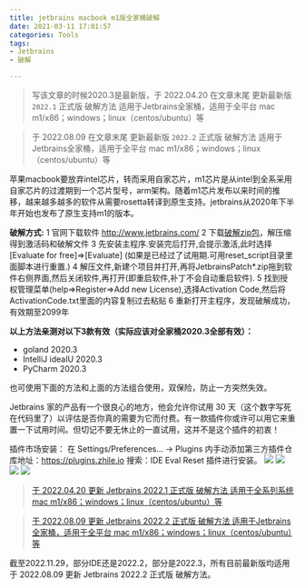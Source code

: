 ```yaml
---
title: jetbrains macbook m1版全家桶破解
date: 2021-03-11 17:01:57
categories: Tools
tags:
- Jetbrains
- 破解

---
```

> 写该文章的时候2020.3是最新版，于 2022.04.20 在文章末尾 更新最新版 `2022.1` 正式版 破解方法 适用于Jetbrains全家桶，适用于全平台 mac m1/x86；windows；linux（centos/ubuntu）等

> 于 2022.08.09 在文章末尾 更新最新版 `2022.2` 正式版 破解方法 适用于Jetbrains全家桶，适用于全平台 mac m1/x86；windows；linux（centos/ubuntu）等

苹果macbook要放弃intel芯片，转而采用自家芯片，m1芯片是从intel到全系采用自家芯片的过渡期到一个芯片型号，arm架构。随着m1芯片发布以来时间的推移，越来越多越多的软件从需要rosetta转译到原生支持。jetbrains从2020年下半年开始也发布了原生支持m1的版本。

**破解方式:**
1 官网下载软件 http://www.jetbrains.com/
2 下载[破解zip包](/files/jetbrains-mac-m1/Jetbrains2020.3及以上版本激活补丁_520xiazai.zip)，解压缩得到激活码和破解文件
3 先安装主程序.安装完后打开,会提示激活,此时选择[Evaluate for free]=>[Evaluate] (如果是已经过了试用期.可用reset_script目录里面脚本进行重置.)
4 解压文件,新建个项目并打开,再将JetbrainsPatch*.zip拖到软件右侧界面,然后关闭软件,再打开(即重启软件,补丁不会自动重启软件).
5 找到授权管理菜单(help=>Register=>Add new License),选择Activation Code,然后将ActivationCode.txt里面的内容复制过去粘贴
6 重新打开主程序，发现破解成功，有效期至2099年

**以上方法亲测对以下3款有效（实际应该对全家桶2020.3全部有效）：**
* goland 2020.3
* IntelliJ ideaIU 2020.3
* PyCharm 2020.3

也可使用下面的方法和上面的方法组合使用，双保险，防止一方突然失效。

Jetbrains 家的产品有一个很良心的地方，他会允许你试用 30 天（这个数字写死在代码里了）以评估是否你真的需要为它而付费。有一款插件你或许可以用它来重置一下试用时间。但切记不要无休止的一直试用，这并不是这个插件的初衷！

插件市场安装：
在 Settings/Preferences... -> Plugins 内手动添加第三方插件仓库地址：https://plugins.zhile.io 搜索：IDE Eval Reset 插件进行安装。
![](/images/jetbrains-mac-m1/1.jpg)
![](/images/jetbrains-mac-m1/2.jpg)
![](/images/jetbrains-mac-m1/3.jpg)
![](/images/jetbrains-mac-m1/4.jpg)



> [于 2022.04.20 更新 Jetbrains 2022.1 正式版 破解方法 适用于全系列系统 mac m1/x86；windows；linux（centos/ubuntu）等](https://backendcloud.notion.site/jetbrains-2022-1-windows-64-mac-m1-mac-x86-linux-6682daee7d3a4659a4ba79561f7a508b)

> [于 2022.08.09 更新 Jetbrains 2022.2 正式版 破解方法 适用于Jetbrains全家桶，适用于全平台 mac m1/x86；windows；linux（centos/ubuntu）等](https://backendcloud.notion.site/jetbrains-2022-2-windows-64-mac-m1-mac-x86-linux-1091781f62f542b7af52dc80416a09d3)

截至2022.11.29，部分IDE还是2022.2，部分是2022.3，所有目前最新版均适用于 2022.08.09 更新 Jetbrains 2022.2 正式版 破解方法。